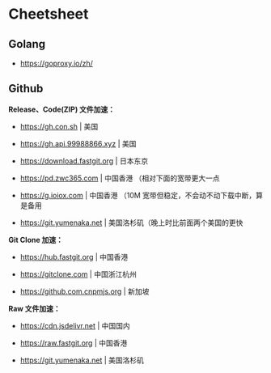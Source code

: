 # Cheetsheet

## Golang

- https://goproxy.io/zh/

## Github

**Release、Code(ZIP) 文件加速：**

- https://gh.con.sh | 美国

- https://gh.api.99988866.xyz | 美国

- https://download.fastgit.org | 日本东京

- https://pd.zwc365.com | 中国香港 （相对下面的宽带更大一点

- https://g.ioiox.com | 中国香港 （10M 宽带但稳定，不会动不动下载中断，算是备用

- https://git.yumenaka.net | 美国洛杉矶（晚上时比前面两个美国的更快

**Git Clone 加速：**

- https://hub.fastgit.org | 中国香港

- https://gitclone.com | 中国浙江杭州

- https://github.com.cnpmjs.org | 新加坡

**Raw 文件加速：**

- https://cdn.jsdelivr.net | 中国国内

- https://raw.fastgit.org | 中国香港

- https://git.yumenaka.net | 美国洛杉矶

